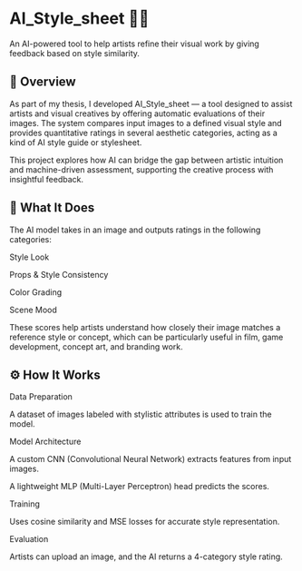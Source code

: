 # AI_Style_sheet 🎨🤖
An AI-powered tool to help artists refine their visual work by giving feedback based on style similarity.

## 📌 Overview
As part of my thesis, I developed AI_Style_sheet — a tool designed to assist artists and visual creatives by offering automatic evaluations of their images. The system compares input images to a defined visual style and provides quantitative ratings in several aesthetic categories, acting as a kind of AI style guide or stylesheet.

This project explores how AI can bridge the gap between artistic intuition and machine-driven assessment, supporting the creative process with insightful feedback.

## 🧠 What It Does
The AI model takes in an image and outputs ratings in the following categories:

Style Look

Props & Style Consistency

Color Grading

Scene Mood

These scores help artists understand how closely their image matches a reference style or concept, which can be particularly useful in film, game development, concept art, and branding work.

## ⚙️ How It Works
Data Preparation

A dataset of images labeled with stylistic attributes is used to train the model.

Model Architecture

A custom CNN (Convolutional Neural Network) extracts features from input images.

A lightweight MLP (Multi-Layer Perceptron) head predicts the scores.

Training

Uses cosine similarity and MSE losses for accurate style representation.

Evaluation

Artists can upload an image, and the AI returns a 4-category style rating.
